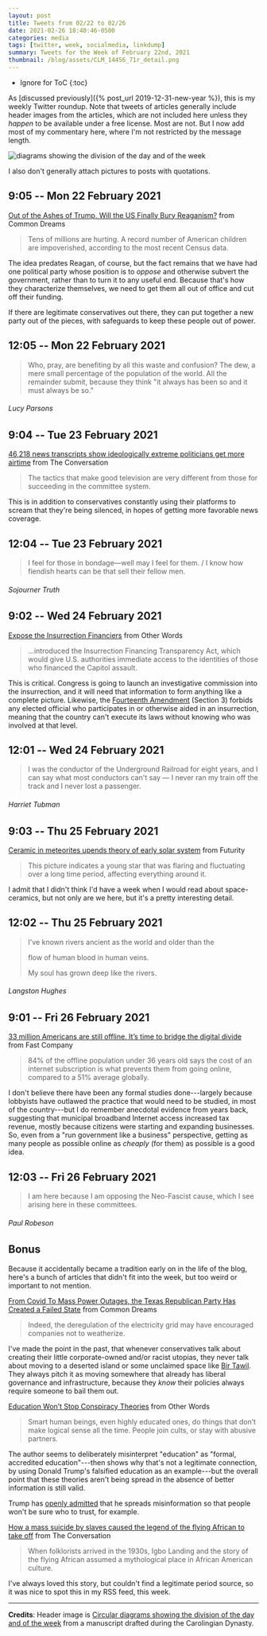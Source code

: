 ```yaml
---
layout: post
title: Tweets from 02/22 to 02/26
date: 2021-02-26 18:40:46-0500
categories: media
tags: [twitter, week, socialmedia, linkdump]
summary: Tweets for the Week of February 22nd, 2021
thumbnail: /blog/assets/CLM_14456_71r_detail.png
---
```


* Ignore for ToC
{:toc}

As [discussed previously]({% post_url 2019-12-31-new-year %}), this is my weekly Twitter roundup.  Note that tweets of articles generally include header images from the articles, which are not included here unless they *happen* to be available under a free license.  Most are not.  But I now add most of my commentary here, where I'm not restricted by the message length.

![diagrams showing the division of the day and of the week](/blog/assets/CLM_14456_71r_detail.png "diagrams showing the division of the day and of the week")

I also don't generally attach pictures to posts with quotations.

## 9:05 -- Mon 22 February 2021

[<i class="fab fa-twitter-square"></i>](https://jcolag.github.io/twitter/1363852292550627338) [Out of the Ashes of Trump, Will the US Finally Bury Reaganism?](https://www.commondreams.org/views/2021/02/15/out-ashes-trump-will-us-finally-bury-reaganism) from Common Dreams

 > Tens of millions are hurting. A record number of American children are impoverished, according to the most recent Census data.

The idea predates Reagan, of course, but the fact remains that we have had one political party whose position is to *oppose* and otherwise subvert the government, rather than to turn it to any useful end.  Because that's how they characterize themselves, we need to get them all out of office and cut off their funding.

If there are legitimate conservatives out there, they can put together a new party out of the pieces, with safeguards to keep these people out of power.

## 12:05 -- Mon 22 February 2021

[<i class="fab fa-twitter"></i>](https://jcolag.github.io/twitter/1363897591360970752)

 > Who, pray, are benefiting by all this waste and confusion? The dew, a mere small percentage of the population of the world. All the remainder submit, because they think "it always has been so and it must always be so."

###### Lucy Parsons

## 9:04 -- Tue 23 February 2021

[<i class="fab fa-twitter-square"></i>](https://jcolag.github.io/twitter/1364214428749602820) [46,218 news transcripts show ideologically extreme politicians get more airtime](https://theconversation.com/46-218-news-transcripts-show-ideologically-extreme-politicians-get-more-airtime-154456) from The Conversation

 > The tactics that make good television are very different from those for succeeding in the committee system.

This is in addition to conservatives constantly using their platforms to scream that they're being silenced, in hopes of getting more favorable news coverage.

## 12:04 -- Tue 23 February 2021

[<i class="fab fa-twitter"></i>](https://jcolag.github.io/twitter/1364259727350267906)

 >  I feel for those in bondage—well may I feel for them. / I know how fiendish hearts can be that sell their fellow men.

###### Sojourner Truth

## 9:02 -- Wed 24 February 2021

[<i class="fab fa-twitter-square"></i>](https://jcolag.github.io/twitter/1364576313202376707) [Expose the Insurrection Financiers](https://otherwords.org/expose-the-insurrection-financiers/) from Other Words

 > ...introduced the Insurrection Financing Transparency Act, which would give U.S. authorities immediate access to the identities of those who financed the Capitol assault.

This is critical.  Congress is going to launch an investigative commission into the insurrection, and it will need that information to form anything like a complete picture.  Likewise, the [Fourteenth Amendment](https://en.wikipedia.org/wiki/Fourteenth_Amendment_to_the_United_States_Constitution) (Section 3) forbids any elected official who participates in or otherwise aided in an insurrection, meaning that the country can't execute its laws without knowing who was involved at that level.

## 12:01 -- Wed 24 February 2021

[<i class="fab fa-twitter"></i>](https://jcolag.github.io/twitter/1364621360056700940)

 > I was the conductor of the Underground Railroad for eight years, and I can say what most conductors can't say — I never ran my train off the track and I never lost a passenger.

###### Harriet Tubman

## 9:03 -- Thu 25 February 2021

[<i class="fab fa-twitter-square"></i>](https://jcolag.github.io/twitter/1364938952759648259) [Ceramic in meteorites upends theory of early solar system](https://www.futurity.org/meteorites-ceramic-early-solar-system-2518552/) from Futurity

 > This picture indicates a young star that was flaring and fluctuating over a long time period, affecting everything around it.

I admit that I didn't think I'd have a week when I would read about space-ceramics, but not only are we here, but it's a pretty interesting detail.

## 12:02 -- Thu 25 February 2021

[<i class="fab fa-twitter"></i>](https://jcolag.github.io/twitter/1364983999534424066)

 >  I've known rivers ancient as the world and older than the
 >
 > flow of human blood in human veins.
 >
 > My soul has grown deep like the rivers.

###### Langston Hughes

## 9:01 -- Fri 26 February 2021

[<i class="fab fa-twitter-square"></i>](https://jcolag.github.io/twitter/1365300837329874952) [33 million Americans are still offline. It’s time to bridge the digital divide](https://www.fastcompany.com/90603558/33-million-americans-are-still-offline-its-time-to-bridge-the-digital-divide) from Fast Company

 > 84% of the offline population under 36 years old says the cost of an internet subscription is what prevents them from going online, compared to a 51% average globally.

I don't believe there have been any formal studies done---largely because lobbyists have outlawed the practice that would need to be studied, in most of the country---but I do remember anecdotal evidence from years back, suggesting that municipal broadband Internet access increased tax revenue, mostly because citizens were starting and expanding businesses.  So, even from a "run government like a business" perspective, getting as many people as possible online as *cheaply* (for them) as possible is a good idea.

## 12:03 -- Fri 26 February 2021

[<i class="fab fa-twitter"></i>](https://jcolag.github.io/twitter/1365346639280447492)

 > I am here because I am opposing the Neo-Fascist cause, which I see arising here in these committees.

###### Paul Robeson

## Bonus

Because it accidentally became a tradition early on in the life of the blog, here's a bunch of articles that didn't fit into the week, but too weird or important to not mention.

<i class="fas fa-square"></i> [From Covid To Mass Power Outages, the Texas Republican Party Has Created a Failed State](https://www.commondreams.org/views/2021/02/17/covid-mass-power-outages-texas-republican-party-has-created-failed-state) from Common Dreams

 > Indeed, the deregulation of the electricity grid may have encouraged companies not to weatherize.

I've made the point in the past, that whenever conservatives talk about creating their little corporate-owned and/or racist utopias, they never talk about moving to a deserted island or some unclaimed space like [Bir Tawil](https://en.wikipedia.org/wiki/Bir_Tawil).  They always pitch it as moving somewhere that already has liberal governance and infrastructure, because they *know* their policies always require someone to bail them out.

<i class="fas fa-square"></i> [Education Won’t Stop Conspiracy Theories](https://otherwords.org/education-wont-stop-conspiracy-theories/) from Other Words

 > Smart human beings, even highly educated ones, do things that don’t make logical sense all the time. People join cults, or stay with abusive partners.

The author seems to deliberately misinterpret "education" as "formal, accredited education"---then shows why that's not a legitimate connection, by using Donald Trump's falsified education as an example---but the overall point that these theories aren't being spread in the absence of better information is still valid.

Trump has [openly admitted](https://www.washingtonpost.com/news/the-fix/wp/2018/05/22/trump-admitted-he-attacks-press-to-shield-himself-from-negative-coverage-60-minutes-reporter-says/) that he spreads misinformation so that people won't be sure who to trust, for example.

<i class="fas fa-square"></i> [How a mass suicide by slaves caused the legend of the flying African to take off](https://theconversation.com/how-a-mass-suicide-by-slaves-caused-the-legend-of-the-flying-african-to-take-off-153422) from The Conversation

 > When folklorists arrived in the 1930s, Igbo Landing and the story of the flying African assumed a mythological place in African American culture.

I've always loved this story, but couldn't find a legitimate period source, so it was nice to spot this in my RSS feed, this week.

* * *

**Credits**:  Header image is [Circular diagrams showing the division of the day and of the week](https://en.wikipedia.org/wiki/Week#/media/File:CLM_14456_71r_detail.jpg) from a manuscript drafted during the Carolingian Dynasty.
